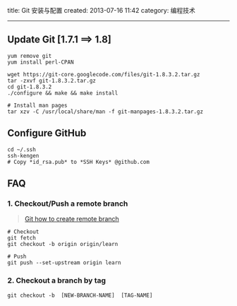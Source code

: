 
title: Git 安装与配置
created: 2013-07-16 11:42
category: 编程技术
**********


Update Git [1.7.1 ==> 1.8]
--------------------------

    yum remove git
    yum install perl-CPAN
    
    wget https://git-core.googlecode.com/files/git-1.8.3.2.tar.gz
    tar -zxvf git-1.8.3.2.tar.gz
    cd git-1.8.3.2
    ./configure && make && make install

    # Install man pages
    tar xzv -C /usr/local/share/man -f git-manpages-1.8.3.2.tar.gz

    
Configure GitHub
----------------

    cd ~/.ssh
    ssh-kengen
    # Copy *id_rsa.pub* to *SSH Keys* @github.com



 FAQ
----
### 1. Checkout/Push a remote branch
> [Git how to create remote branch](http://stackoverflow.com/questions/1519006/git-how-to-create-remote-branch)

    # Checkout
    git fetch 
    git checkout -b origin origin/learn

    # Push
    git push --set-upstream origin learn

    
### 2. Checkout a branch by tag

    git checkout -b  [NEW-BRANCH-NAME]  [TAG-NAME]
